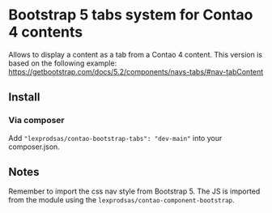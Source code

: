 # Bootstrap 5 tabs system for Contao 4 contents

Allows to display a content as a tab from a Contao 4 content.
This version is based on the following example: https://getbootstrap.com/docs/5.2/components/navs-tabs/#nav-tabContent

## Install

### Via composer
Add `"lexprodsas/contao-bootstrap-tabs": "dev-main"` into your composer.json.

## Notes
Remember to import the css nav style from Bootstrap 5. The JS is imported from the module using the `lexprodsas/contao-component-bootstrap`.
